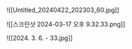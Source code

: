![[Untitled_20240422_202303_60.jpg]]


![[스크린샷 2024-03-17 오후 9.32.33.png]]



![[2024. 3. 6. - 33.jpg]]